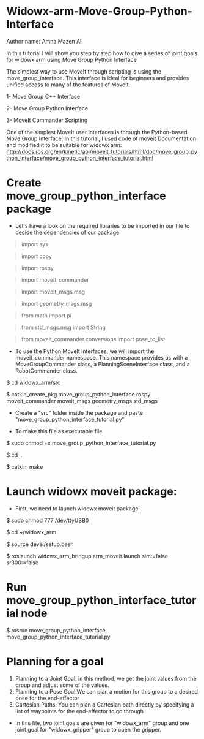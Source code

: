 # Widowx-arm-Move-Group-Python-Interface

Author name: Amna Mazen Ali

In this tutorial I will show you step by step how to  give a series of joint goals for widowx arm using Move Group Python Interface


The simplest way to use MoveIt through scripting is using the move_group_interface. This interface is ideal for beginners and provides unified access to many of the features of MoveIt.

1- Move Group C++ Interface

2- Move Group Python Interface

3- MoveIt Commander Scripting


One of the simplest MoveIt user interfaces is through the Python-based Move Group Interface. In this tutorial, I used code of moveit Documentation and modified it 
to be suitable for widowx arm:
http://docs.ros.org/en/kinetic/api/moveit_tutorials/html/doc/move_group_python_interface/move_group_python_interface_tutorial.html



# Create move_group_python_interface package


* Let's have a look on the required libraries to be imported in our file to decide the dependencies of our package

> import sys

> import copy

> import rospy

> import moveit_commander

> import moveit_msgs.msg

> import geometry_msgs.msg

> from math import pi

> from std_msgs.msg import String

> from moveit_commander.conversions import pose_to_list

* To use the Python MoveIt interfaces, we will import the moveit_commander namespace. This namespace provides us with a MoveGroupCommander class, 
a PlanningSceneInterface class, and a RobotCommander class.

$ cd widowx_arm/src

$ catkin_create_pkg move_group_python_interface rospy moveit_commander moveit_msgs geometry_msgs std_msgs

* Create a "src" folder inside the package and paste "move_group_python_interface_tutorial.py"

* To make this file as executable file

$ sudo chmod +x move_group_python_interface_tutorial.py

$ cd ..

$ catkin_make


# Launch widowx moveit package:

* First, we need to launch widowx moveit package:


$ sudo chmod 777 /dev/ttyUSB0

$ cd ~/widowx_arm

$ source devel/setup.bash

$ roslaunch widowx_arm_bringup arm_moveit.launch sim:=false sr300:=false



# Run move_group_python_interface_tutorial node

$ rosrun move_group_python_interface move_group_python_interface_tutorial.py

# Planning for a goal

1) Planning to a Joint Goal: in this method, we get the joint values from the group and adjust some of the values.
2) Planning to a Pose Goal:We can plan a motion for this group to a desired pose for the end-effector
3) Cartesian Paths: You can plan a Cartesian path directly by specifying a list of waypoints for the end-effector to go through


* In this file, two joint goals are given for "widowx_arm" group and one joint goal for "widowx_gripper" group to open the gripper.
